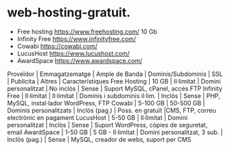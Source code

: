 # web-hosting-gratuit.

- Free hosting
https://www.freehosting.com/
10 Gb
- Infinity Free
https://www.infinityfree.com/
- Cowabi
https://cowabi.com/
- LucusHost
https://www.lucushost.com/
- AwardSpace
https://www.awardspace.com/

Proveïdor	| Emmagatzematge | Ample de Banda	| Dominis/Subdominis | SSL	| Publicita | Altres | Característiques
Free Hosting | 10 GB	| Il·limitat	| Domini personalitzat | No inclòs	| Sense	| Suport MySQL, cPanel, accés FTP
Infinity Free	| Il·limitat	| Il·limitat	|  Dominis i subdominis il·lim.	|  Inclòs	| Sense	| PHP, MySQL, instal·lador WordPress, FTP
Cowabi	| 5-100 GB	| 50-500 GB	| Dominis personalitzats	| Inclòs (pag.)	| Poss. en gratuït |CMS, FTP, correu electrònic en pagament
LucusHost	| 5-50 GB	| Il·limitat	| Domini personalitzat	| Inclòs	| Sense	| Suport  WordPress, còpies de seguretat, email
AwardSpace	| 1-50 GB	| 5 GB - Il·limitat	| Domini personalitzat, 3 sub.	| Inclòs (pag.)	| Sense	| MySQL, creador de webs, suport per CMS

